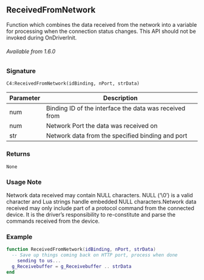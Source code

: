 ## ReceivedFromNetwork

Function which combines the data received from the network into a variable for processing when the connection status changes. This API should not be invoked during OnDriverInit.

###### Available from 1.6.0


### Signature

`C4:ReceivedFromNetwork(idBinding, nPort, strData) `


| Parameter | Description |
| --- | --- |
| num | Binding ID of the interface the data was received from |
| num | Network Port the data was received on |
| str | Network data from the specified binding and port |


### Returns

`None`


### Usage Note

Network data received may contain NULL characters. NULL (‘\0’) is a valid character and Lua strings handle embedded NULL characters.Network data received may only include part of a protocol command from the connected device. It is the driver’s responsibility to re-constitute and parse the commands received from the device.


### Example

```lua
function ReceivedFromNetwork(idBinding, nPort, strData)
  -- Save up things coming back on HTTP port, process when done 	
	sending to us...
  g_Receivebuffer = g_Receivebuffer .. strData
end
```